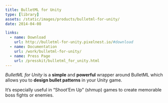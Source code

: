 ```yaml
---
title: BulletML for Unity
type: [library]
assets: /static/images/products/bulletml-for-unity/
date: 2014-04-08

links:
  - name: Download
    url: http://bulletml-for-unity.pixelnest.io/#download
  - name: Documentation
    url: /work/bulletml-for-unity/
  - name: Press Page
    url: /presskit/bulletml_for_unity.html
---
```


_BulletML for Unity_ is a **simple** and **powerful** wrapper around BulletML which allows you to **design bullet patterns** in your Unity game.

It’s especially useful in “Shoot’Em Up” (shmup) games to create memorable boss fights or enemies.
